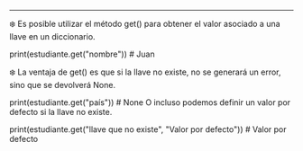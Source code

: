 _____________________________________________________________________________________________________
❄️ Es posible utilizar el método get() para obtener el valor asociado a una llave en un diccionario.

print(estudiante.get("nombre")) # Juan

❄️ La ventaja de get() es que si la llave no existe, no se generará un error, sino que se devolverá None.

print(estudiante.get("país")) # None
O incluso podemos definir un valor por defecto si la llave no existe.

print(estudiante.get("llave que no existe", "Valor por defecto")) # Valor por defecto
